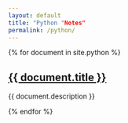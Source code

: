 ```yaml
---
layout: default
title: "Python "Notes"
permalink: /python/
---
```

{% for document in site.python %}

<h2><a href = "{{document.url | prepend: site.baseurl }}">{{ document.title }}</a></h2>
<p>
{{ document.description }}
</p>

{% endfor %}
